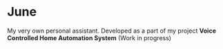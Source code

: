# June
My very own personal assistant.
Developed as a part of my project **Voice Controlled Home Automation System**
(Work in progress)
